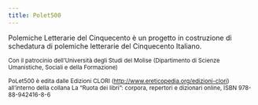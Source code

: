```yaml
---
title: Polet500
---
```

Polemiche Letterarie del Cinquecento è un progetto in costruzione di schedatura di polemiche letterarie del Cinquecento Italiano.

<small>Con il patrocinio dell’Università degli Studi del Molise (Dipartimento di Scienze Umanistiche, Sociali e della Formazione)<br>

PoLet500 è edita dalle Edizioni CLORI (http://www.ereticopedia.org/edizioni-clori) all’interno della collana La “Ruota dei libri”: corpora, repertori e dizionari online, ISBN 978-88-942416-8-6
</small>